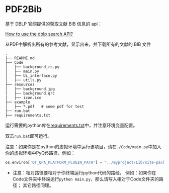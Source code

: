 # PDF2Bib
基于 DBLP 官网提供的获取文献 BIB 信息的 api：

[How to use the dblp search API?](https://dblp.org/faq/How+to+use+the+dblp+search+API.html)

从PDF中解析出所有的参考文献，显示出来，并下载所有的文献的 BIB 文件

```
.   
├── README.md
├── Code
│   ├── background_rc.py
│   ├── main.py
│   ├── Ui_interface.py
│   ├── utils.py
├── resources
│   ├── background.jpg
│   ├── background.qrc
|	├── icon.ico
├── example
│   ├── *.pdf	# some pdf for test
├── run.bat
├── requirements.txt
```

运行需要的python库在[requirements.txt](./requirements.txt)中，并注意环境变量配置。

双击`run.bat`即可运行。

注意：如果你是在python的虚拟环境中运行该项目，请在`./Code/main.py`中加入你的虚拟环境中PyQt5路径，例如：

```python
os.environ['QT_QPA_PLATFORM_PLUGIN_PATH'] = "../myproject/Lib/site-packages/PyQt5/Qt5/plugins"
```

- 注意：相对路径要相对于你终端运行python代码的路经，
  例如：如果你在Code文件夹中终端运行`python main.py`，那么请写入相对于Code文件夹的路径；
  其它路径同理。

